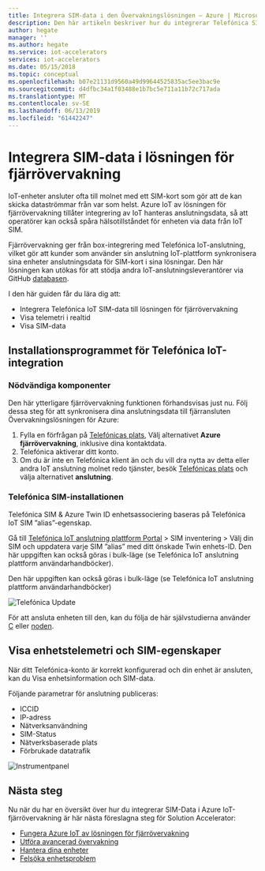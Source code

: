 ```yaml
---
title: Integrera SIM-data i den Övervakningslösningen – Azure | Microsoft Docs
description: Den här artikeln beskriver hur du integrerar Telefónica SIM-data i lösningen för fjärrövervakning.
author: hegate
manager: ''
ms.author: hegate
ms.service: iot-accelerators
services: iot-accelerators
ms.date: 05/15/2018
ms.topic: conceptual
ms.openlocfilehash: b07e21131d9560a49d99644525835ac5ee3bac9e
ms.sourcegitcommit: d4dfbc34a1f03488e1b7bc5e711a11b72c717ada
ms.translationtype: MT
ms.contentlocale: sv-SE
ms.lasthandoff: 06/13/2019
ms.locfileid: "61442247"
---
```

# <a name="integrate-sim-data-in-the-remote-monitoring-solution"></a>Integrera SIM-data i lösningen för fjärrövervakning

IoT-enheter ansluter ofta till molnet med ett SIM-kort som gör att de kan skicka dataströmmar från var som helst. Azure IoT av lösningen för fjärrövervakning tillåter integrering av IoT hanteras anslutningsdata, så att operatörer kan också spåra hälsotillståndet för enheten via data från IoT SIM.

Fjärrövervakning ger från box-integrering med Telefónica IoT-anslutning, vilket gör att kunder som använder sin anslutning IoT-plattform synkronisera sina enheter anslutningsdata för SIM-kort i sina lösningar. Den här lösningen kan utökas för att stödja andra IoT-anslutningsleverantörer via GitHub [databasen](https://github.com/Azure/azure-iot-pcs-remote-monitoring-dotnet).

I den här guiden får du lära dig att:

* Integrera Telefónica IoT SIM-data till lösningen för fjärrövervakning
* Visa telemetri i realtid
* Visa SIM-data

## <a name="telefnica-iot-integration-setup"></a>Installationsprogrammet för Telefónica IoT-integration

### <a name="prerequisites"></a>Nödvändiga komponenter

Den här ytterligare fjärrövervakning funktionen förhandsvisas just nu. Följ dessa steg för att synkronisera dina anslutningsdata till fjärransluten Övervakningslösningen för Azure:

1. Fylla en förfrågan på [Telefónicas plats](https://iot.telefonica.com/contact), Välj alternativet **Azure fjärrövervakning**, inklusive dina kontaktdata.
2. Telefónica aktiverar ditt konto.
3. Om du är inte en Telefónica klient än och du vill dra nytta av detta eller andra IoT anslutning molnet redo tjänster, besök [Telefónicas plats](https://iot.telefonica.com/) och välja alternativet **anslutning**.

### <a name="telefnica-sim-setup"></a>Telefónica SIM-installationen
Telefónica SIM & Azure Twin ID enhetsassociering baseras på Telefónica IoT SIM ”alias”-egenskap. 

Gå till [Telefónica IoT anslutning plattform Portal](https://m2m-movistar-es.telefonica.com/) > SIM inventering > Välj din SIM och uppdatera varje SIM ”alias” med ditt önskade Twin enhets-ID. Den här uppgiften kan också göras i bulk-läge (se Telefónica IoT anslutning plattform användarhandböcker).

Den här uppgiften kan också göras i bulk-läge (se Telefónica IoT anslutning plattform användarhandböcker)

![Telefónica Update](./media/iot-accelerators-remote-monitoring-telefonica-sim/telefonica_site.png)

För att ansluta enheten till den, kan du följa de här självstudierna använder [C](iot-accelerators-connecting-devices-linux.md) eller [noden](iot-accelerators-connecting-devices-node.md). 

## <a name="view-device-telemetry-and-sim-properties"></a>Visa enhetstelemetri och SIM-egenskaper

När ditt Telefónica-konto är korrekt konfigurerad och din enhet är ansluten, kan du Visa enhetsinformation och SIM-data.

Följande parametrar för anslutning publiceras:

* ICCID
* IP-adress
* Nätverksanvändning
* SIM-Status
* Nätverksbaserade plats
* Förbrukade datatrafik

![Instrumentpanel](./media/iot-accelerators-remote-monitoring-telefonica-sim/dashboard.png)

## <a name="next-steps"></a>Nästa steg

Nu när du har en översikt över hur du integrerar SIM-Data i Azure IoT-fjärrövervakning är här nästa föreslagna steg för Solution Accelerator:

* [Fungera Azure IoT av lösningen för fjärrövervakning](quickstart-remote-monitoring-deploy.md)
* [Utföra avancerad övervakning](iot-accelerators-remote-monitoring-monitor.md)
* [Hantera dina enheter](iot-accelerators-remote-monitoring-manage.md)
* [Felsöka enhetsproblem](iot-accelerators-remote-monitoring-maintain.md)

